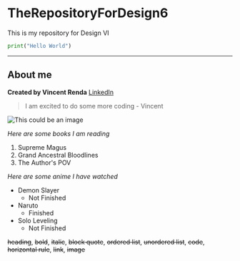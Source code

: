 # TheRepositoryForDesign6
This is my repository for Design VI

```py
print("Hello World")
```
---
## About me
**Created by Vincent Renda** [LinkedIn](https://www.linkedin.com/in/vincent-renda/)
> I am excited to do some more coding - Vincent

![This could be an image](https://www.stevens.edu/favicon/mstile-150x150.png)

*Here are some books I am reading*

1. Supreme Magus
2. Grand Ancestral Bloodlines
3. The Author's POV

*Here are some anime I have watched*

- Demon Slayer
  + Not Finished
- Naruto
  + Finished
- Solo Leveling
  + Not Finished

~~heading~~, ~~bold~~, ~~italic~~, ~~block quote~~, ~~ordered list~~, ~~unordered list~~, ~~code~~, ~~horizontal rule~~, ~~link~~, ~~image~~
